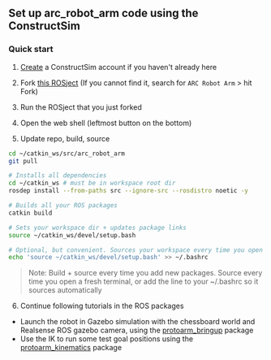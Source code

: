 ## Set up arc_robot_arm code using the ConstructSim 

### Quick start

1. [Create](https://app.theconstructsim.com) a ConstructSim account if you haven't already here 

2. Fork [this ROSject](https://app.theconstructsim.com/#/Rosject/459280) (If you cannot find it, search for `ARC Robot Arm` > hit Fork)

3. Run the ROSject that you just forked 

4. Open the web shell (leftmost button on the bottom)

5. Update repo, build, source 

```bash
cd ~/catkin_ws/src/arc_robot_arm
git pull
```

```bash
# Installs all dependencies
cd ~/catkin_ws # must be in workspace root dir
rosdep install --from-paths src --ignore-src --rosdistro noetic -y
```

```bash
# Builds all your ROS packages
catkin build 
```

```bash
# Sets your workspace dir + updates package links
source ~/catkin_ws/devel/setup.bash 

# Optional, but convenient. Sources your workspace every time you open a new shell by adding it to ~/.bashrc
echo 'source ~/catkin_ws/devel/setup.bash' >> ~/.bashrc 
```

> Note: Build + source every time you add new packages. Source every time you open a fresh terminal, or add the line to your ~/.bashrc so it sources automatically

6. Continue following tutorials in the ROS packages
- Launch the robot in Gazebo simulation with the chessboard world and Realsense ROS gazebo camera, using the [protoarm_bringup](https://github.com/purdue-arc/arc_robot_arm/tree/main/protoarm_bringup) package 
- Use the IK to run some test goal positions using the [protoarm_kinematics](https://github.com/purdue-arc/arc_robot_arm/tree/main/protoarm_kinematics) package 
